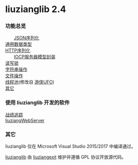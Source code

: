 <h1>liuzianglib 2.4</h1>
<h3>功能总览</h3>
<p>
        <a href="https://liuziangexit.com/liuzianglib/DC_json">JSON序列化</a><br>
        <a href="https://liuziangexit.com/liuzianglib/DC_GenericType">通用数据类型</a><br>
        <a href="https://liuziangexit.com/liuzianglib/DC_http">HTTP序列化</a><br>
        <a href="https://liuziangexit.com/liuzianglib/DC_IOCP">IOCP服务器模型封装</a><br>
        <a href="https://liuziangexit.com/liuzianglib/DC_RWMutex">读写锁</a><br>
        <a href="https://liuziangexit.com/liuzianglib/DC_STR">字符串操作</a><br>
        <a href="https://liuziangexit.com/liuzianglib/DC_file">文件操作</a><br>
        <a href="https://liuziangexit.com/liuzianglib/DC_ThreadPool">线程池</a>(修改自 <a href="https://github.com/ufownl/simple_thread_pool">游侠UFO</a>)<br>
        <a href="https://liuziangexit.com/liuzianglib/DC_other">其它</a>
</p>
<h3>使用 liuzianglib 开发的软件</h3>
<p>
<a href="https://liuziangexit.com/BFT">战绩追踪</a><br>
<a href="https://github.com/liuziangexit/liuziangWebServer">liuziangWebServer</a>
</p>
<h3>其它</h3>
<p>liuzianglib 仅在 Microsoft Visual Studio 2015/2017 中编译通过。</p>
<p><a href="https://liuziangexit.com/liuzianglib">liuzianglib</a> 由 <a href="https://liuziangexit.com">liuziangexit</a> 维护并遵循 GPL 协议开放源代码。</p>
